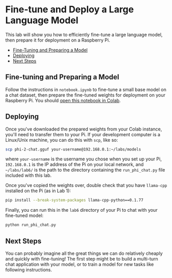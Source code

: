 # Fine-tune and Deploy a Large Language Model

This lab will show you how to efficiently fine-tune a large language model, then prepare it for deployment on a Raspberry Pi.

- [Fine-Tuning and Preparing a Model](#fine-tuning-and-preparing-a-model)
- [Deploying](#deploying)
- [Next Steps](#next-steps)

## Fine-tuning and Preparing a Model

Follow the instructions in `notebook.ipynb` to fine-tune a small base model on a chat dataset, then prepare the fine-tuned weights for deployment on your Raspberry Pi. You should [open this notebook in Colab](https://colab.research.google.com/github/ee292d/labs/blob/main/lab6/notebook.ipynb).

## Deploying

Once you've downloaded the prepared weights from your Colab instance, you'll need to transfer them to your Pi. If your development computer is a Linux/Unix machine, you can do this with `scp`, like so:

``` bash
scp phi-2-chat.gguf your-username@192.168.0.1:~/labs/models
```

where `your-username` is the username you chose when you set up your Pi, `192.168.0.1` is the IP address of the Pi on your local network, and `~/labs/lab6/` is the path to the directory containing the `run_phi_chat.py` file included with this lab.

Once you've copied the weights over, double check that you have `llama-cpp` installed on the Pi (as in Lab 1):

``` bash
pip install --break-system-packages llama-cpp-python==0.1.77
```

Finally, you can run this in the `lab6` directory of your Pi to chat with your fine-tuned model:

``` bash
python run_phi_chat.py
```

## Next Steps

You can probably imagine all the great things we can do relatively cheaply and quickly with fine-tuning! The first step might be to build a multi-turn chat application with your model, or to train a model for new tasks like following instructions.
